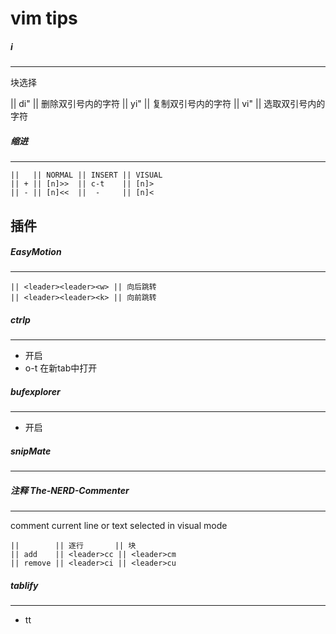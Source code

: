 # vim tips


##### i
---
块选择

|| di" || 删除双引号内的字符
|| yi" || 复制双引号内的字符
|| vi" || 选取双引号内的字符

##### 缩进
---

	||   || NORMAL || INSERT || VISUAL
	|| + || [n]>>  || c-t    || [n]>   
	|| - || [n]<<  ||  -     || [n]< 


## 插件

##### EasyMotion
---

	|| <leader><leader><w> || 向后跳转
	|| <leader><leader><k> || 向前跳转

##### ctrlp
---
  - <c-p> 开启
  - o-t 在新tab中打开

##### bufexplorer
---
  - <c-b> 开启

##### snipMate
---

##### 注释 The-NERD-Commenter
---
comment current line or text selected in visual mode

	||        || 逐行       || 块         
	|| add    || <leader>cc || <leader>cm
	|| remove || <leader>ci || <leader>cu


##### tablify
---
  - <leader>tt
